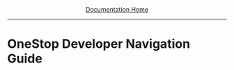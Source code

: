 <div align="center"><a href="/onestop/">Documentation Home</a></div>
<hr>

# OneStop Developer Navigation Guide